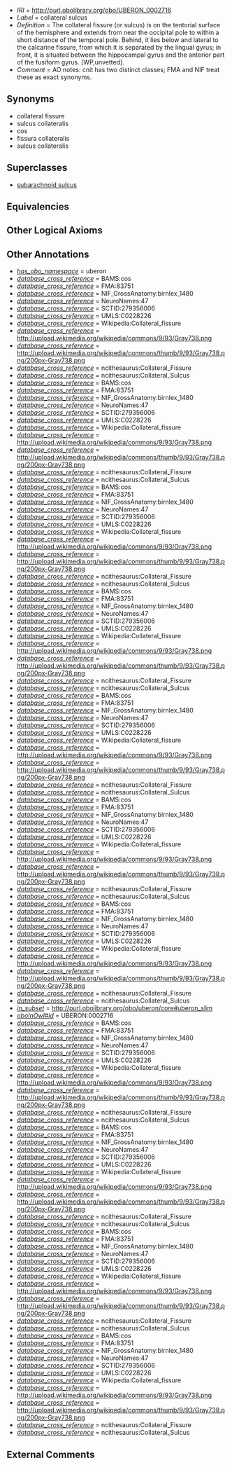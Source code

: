  * *IRI* = http://purl.obolibrary.org/obo/UBERON_0002716
 * *Label* = collateral sulcus
 * *Definition* = The collateral fissure (or sulcus) is on the tentorial surface of the hemisphere and extends from near the occipital pole to within a short distance of the temporal pole. Behind, it lies below and lateral to the calcarine fissure, from which it is separated by the lingual gyrus; in front, it is situated between the hippocampal gyrus and the anterior part of the fusiform gyrus. [WP,unvetted].
 * *Comment* = AO notes: cnit has two distinct classes; FMA and NIF treat these as exact synonyms.

## Synonyms

 * collateral fissure
 * sulcus collateralis
 * cos
 * fissura collateralis
 * sulcus collateralis

## Superclasses

 * [subarachnoid sulcus](../../UBERON/34/UBERON_0008334.md)

## Equivalencies


## Other Logical Axioms


## Other Annotations

 * *[has_obo_namespace](../../ce/oboInOwl#hasOBONamespace.md)* = uberon
 * *[database_cross_reference](../../ef/oboInOwl#hasDbXref.md)* = BAMS:cos
 * *[database_cross_reference](../../ef/oboInOwl#hasDbXref.md)* = FMA:83751
 * *[database_cross_reference](../../ef/oboInOwl#hasDbXref.md)* = NIF_GrossAnatomy:birnlex_1480
 * *[database_cross_reference](../../ef/oboInOwl#hasDbXref.md)* = NeuroNames:47
 * *[database_cross_reference](../../ef/oboInOwl#hasDbXref.md)* = SCTID:279356006
 * *[database_cross_reference](../../ef/oboInOwl#hasDbXref.md)* = UMLS:C0228226
 * *[database_cross_reference](../../ef/oboInOwl#hasDbXref.md)* = Wikipedia:Collateral_fissure
 * *[database_cross_reference](../../ef/oboInOwl#hasDbXref.md)* = http://upload.wikimedia.org/wikipedia/commons/9/93/Gray738.png
 * *[database_cross_reference](../../ef/oboInOwl#hasDbXref.md)* = http://upload.wikimedia.org/wikipedia/commons/thumb/9/93/Gray738.png/200px-Gray738.png
 * *[database_cross_reference](../../ef/oboInOwl#hasDbXref.md)* = ncithesaurus:Collateral_Fissure
 * *[database_cross_reference](../../ef/oboInOwl#hasDbXref.md)* = ncithesaurus:Collateral_Sulcus
 * *[database_cross_reference](../../ef/oboInOwl#hasDbXref.md)* = BAMS:cos
 * *[database_cross_reference](../../ef/oboInOwl#hasDbXref.md)* = FMA:83751
 * *[database_cross_reference](../../ef/oboInOwl#hasDbXref.md)* = NIF_GrossAnatomy:birnlex_1480
 * *[database_cross_reference](../../ef/oboInOwl#hasDbXref.md)* = NeuroNames:47
 * *[database_cross_reference](../../ef/oboInOwl#hasDbXref.md)* = SCTID:279356006
 * *[database_cross_reference](../../ef/oboInOwl#hasDbXref.md)* = UMLS:C0228226
 * *[database_cross_reference](../../ef/oboInOwl#hasDbXref.md)* = Wikipedia:Collateral_fissure
 * *[database_cross_reference](../../ef/oboInOwl#hasDbXref.md)* = http://upload.wikimedia.org/wikipedia/commons/9/93/Gray738.png
 * *[database_cross_reference](../../ef/oboInOwl#hasDbXref.md)* = http://upload.wikimedia.org/wikipedia/commons/thumb/9/93/Gray738.png/200px-Gray738.png
 * *[database_cross_reference](../../ef/oboInOwl#hasDbXref.md)* = ncithesaurus:Collateral_Fissure
 * *[database_cross_reference](../../ef/oboInOwl#hasDbXref.md)* = ncithesaurus:Collateral_Sulcus
 * *[database_cross_reference](../../ef/oboInOwl#hasDbXref.md)* = BAMS:cos
 * *[database_cross_reference](../../ef/oboInOwl#hasDbXref.md)* = FMA:83751
 * *[database_cross_reference](../../ef/oboInOwl#hasDbXref.md)* = NIF_GrossAnatomy:birnlex_1480
 * *[database_cross_reference](../../ef/oboInOwl#hasDbXref.md)* = NeuroNames:47
 * *[database_cross_reference](../../ef/oboInOwl#hasDbXref.md)* = SCTID:279356006
 * *[database_cross_reference](../../ef/oboInOwl#hasDbXref.md)* = UMLS:C0228226
 * *[database_cross_reference](../../ef/oboInOwl#hasDbXref.md)* = Wikipedia:Collateral_fissure
 * *[database_cross_reference](../../ef/oboInOwl#hasDbXref.md)* = http://upload.wikimedia.org/wikipedia/commons/9/93/Gray738.png
 * *[database_cross_reference](../../ef/oboInOwl#hasDbXref.md)* = http://upload.wikimedia.org/wikipedia/commons/thumb/9/93/Gray738.png/200px-Gray738.png
 * *[database_cross_reference](../../ef/oboInOwl#hasDbXref.md)* = ncithesaurus:Collateral_Fissure
 * *[database_cross_reference](../../ef/oboInOwl#hasDbXref.md)* = ncithesaurus:Collateral_Sulcus
 * *[database_cross_reference](../../ef/oboInOwl#hasDbXref.md)* = BAMS:cos
 * *[database_cross_reference](../../ef/oboInOwl#hasDbXref.md)* = FMA:83751
 * *[database_cross_reference](../../ef/oboInOwl#hasDbXref.md)* = NIF_GrossAnatomy:birnlex_1480
 * *[database_cross_reference](../../ef/oboInOwl#hasDbXref.md)* = NeuroNames:47
 * *[database_cross_reference](../../ef/oboInOwl#hasDbXref.md)* = SCTID:279356006
 * *[database_cross_reference](../../ef/oboInOwl#hasDbXref.md)* = UMLS:C0228226
 * *[database_cross_reference](../../ef/oboInOwl#hasDbXref.md)* = Wikipedia:Collateral_fissure
 * *[database_cross_reference](../../ef/oboInOwl#hasDbXref.md)* = http://upload.wikimedia.org/wikipedia/commons/9/93/Gray738.png
 * *[database_cross_reference](../../ef/oboInOwl#hasDbXref.md)* = http://upload.wikimedia.org/wikipedia/commons/thumb/9/93/Gray738.png/200px-Gray738.png
 * *[database_cross_reference](../../ef/oboInOwl#hasDbXref.md)* = ncithesaurus:Collateral_Fissure
 * *[database_cross_reference](../../ef/oboInOwl#hasDbXref.md)* = ncithesaurus:Collateral_Sulcus
 * *[database_cross_reference](../../ef/oboInOwl#hasDbXref.md)* = BAMS:cos
 * *[database_cross_reference](../../ef/oboInOwl#hasDbXref.md)* = FMA:83751
 * *[database_cross_reference](../../ef/oboInOwl#hasDbXref.md)* = NIF_GrossAnatomy:birnlex_1480
 * *[database_cross_reference](../../ef/oboInOwl#hasDbXref.md)* = NeuroNames:47
 * *[database_cross_reference](../../ef/oboInOwl#hasDbXref.md)* = SCTID:279356006
 * *[database_cross_reference](../../ef/oboInOwl#hasDbXref.md)* = UMLS:C0228226
 * *[database_cross_reference](../../ef/oboInOwl#hasDbXref.md)* = Wikipedia:Collateral_fissure
 * *[database_cross_reference](../../ef/oboInOwl#hasDbXref.md)* = http://upload.wikimedia.org/wikipedia/commons/9/93/Gray738.png
 * *[database_cross_reference](../../ef/oboInOwl#hasDbXref.md)* = http://upload.wikimedia.org/wikipedia/commons/thumb/9/93/Gray738.png/200px-Gray738.png
 * *[database_cross_reference](../../ef/oboInOwl#hasDbXref.md)* = ncithesaurus:Collateral_Fissure
 * *[database_cross_reference](../../ef/oboInOwl#hasDbXref.md)* = ncithesaurus:Collateral_Sulcus
 * *[database_cross_reference](../../ef/oboInOwl#hasDbXref.md)* = BAMS:cos
 * *[database_cross_reference](../../ef/oboInOwl#hasDbXref.md)* = FMA:83751
 * *[database_cross_reference](../../ef/oboInOwl#hasDbXref.md)* = NIF_GrossAnatomy:birnlex_1480
 * *[database_cross_reference](../../ef/oboInOwl#hasDbXref.md)* = NeuroNames:47
 * *[database_cross_reference](../../ef/oboInOwl#hasDbXref.md)* = SCTID:279356006
 * *[database_cross_reference](../../ef/oboInOwl#hasDbXref.md)* = UMLS:C0228226
 * *[database_cross_reference](../../ef/oboInOwl#hasDbXref.md)* = Wikipedia:Collateral_fissure
 * *[database_cross_reference](../../ef/oboInOwl#hasDbXref.md)* = http://upload.wikimedia.org/wikipedia/commons/9/93/Gray738.png
 * *[database_cross_reference](../../ef/oboInOwl#hasDbXref.md)* = http://upload.wikimedia.org/wikipedia/commons/thumb/9/93/Gray738.png/200px-Gray738.png
 * *[database_cross_reference](../../ef/oboInOwl#hasDbXref.md)* = ncithesaurus:Collateral_Fissure
 * *[database_cross_reference](../../ef/oboInOwl#hasDbXref.md)* = ncithesaurus:Collateral_Sulcus
 * *[database_cross_reference](../../ef/oboInOwl#hasDbXref.md)* = BAMS:cos
 * *[database_cross_reference](../../ef/oboInOwl#hasDbXref.md)* = FMA:83751
 * *[database_cross_reference](../../ef/oboInOwl#hasDbXref.md)* = NIF_GrossAnatomy:birnlex_1480
 * *[database_cross_reference](../../ef/oboInOwl#hasDbXref.md)* = NeuroNames:47
 * *[database_cross_reference](../../ef/oboInOwl#hasDbXref.md)* = SCTID:279356006
 * *[database_cross_reference](../../ef/oboInOwl#hasDbXref.md)* = UMLS:C0228226
 * *[database_cross_reference](../../ef/oboInOwl#hasDbXref.md)* = Wikipedia:Collateral_fissure
 * *[database_cross_reference](../../ef/oboInOwl#hasDbXref.md)* = http://upload.wikimedia.org/wikipedia/commons/9/93/Gray738.png
 * *[database_cross_reference](../../ef/oboInOwl#hasDbXref.md)* = http://upload.wikimedia.org/wikipedia/commons/thumb/9/93/Gray738.png/200px-Gray738.png
 * *[database_cross_reference](../../ef/oboInOwl#hasDbXref.md)* = ncithesaurus:Collateral_Fissure
 * *[database_cross_reference](../../ef/oboInOwl#hasDbXref.md)* = ncithesaurus:Collateral_Sulcus
 * *[in_subset](../../et/oboInOwl#inSubset.md)* = http://purl.obolibrary.org/obo/uberon/core#uberon_slim
 * *[oboInOwl#id](../../id/oboInOwl#id.md)* = UBERON:0002716
 * *[database_cross_reference](../../ef/oboInOwl#hasDbXref.md)* = BAMS:cos
 * *[database_cross_reference](../../ef/oboInOwl#hasDbXref.md)* = FMA:83751
 * *[database_cross_reference](../../ef/oboInOwl#hasDbXref.md)* = NIF_GrossAnatomy:birnlex_1480
 * *[database_cross_reference](../../ef/oboInOwl#hasDbXref.md)* = NeuroNames:47
 * *[database_cross_reference](../../ef/oboInOwl#hasDbXref.md)* = SCTID:279356006
 * *[database_cross_reference](../../ef/oboInOwl#hasDbXref.md)* = UMLS:C0228226
 * *[database_cross_reference](../../ef/oboInOwl#hasDbXref.md)* = Wikipedia:Collateral_fissure
 * *[database_cross_reference](../../ef/oboInOwl#hasDbXref.md)* = http://upload.wikimedia.org/wikipedia/commons/9/93/Gray738.png
 * *[database_cross_reference](../../ef/oboInOwl#hasDbXref.md)* = http://upload.wikimedia.org/wikipedia/commons/thumb/9/93/Gray738.png/200px-Gray738.png
 * *[database_cross_reference](../../ef/oboInOwl#hasDbXref.md)* = ncithesaurus:Collateral_Fissure
 * *[database_cross_reference](../../ef/oboInOwl#hasDbXref.md)* = ncithesaurus:Collateral_Sulcus
 * *[database_cross_reference](../../ef/oboInOwl#hasDbXref.md)* = BAMS:cos
 * *[database_cross_reference](../../ef/oboInOwl#hasDbXref.md)* = FMA:83751
 * *[database_cross_reference](../../ef/oboInOwl#hasDbXref.md)* = NIF_GrossAnatomy:birnlex_1480
 * *[database_cross_reference](../../ef/oboInOwl#hasDbXref.md)* = NeuroNames:47
 * *[database_cross_reference](../../ef/oboInOwl#hasDbXref.md)* = SCTID:279356006
 * *[database_cross_reference](../../ef/oboInOwl#hasDbXref.md)* = UMLS:C0228226
 * *[database_cross_reference](../../ef/oboInOwl#hasDbXref.md)* = Wikipedia:Collateral_fissure
 * *[database_cross_reference](../../ef/oboInOwl#hasDbXref.md)* = http://upload.wikimedia.org/wikipedia/commons/9/93/Gray738.png
 * *[database_cross_reference](../../ef/oboInOwl#hasDbXref.md)* = http://upload.wikimedia.org/wikipedia/commons/thumb/9/93/Gray738.png/200px-Gray738.png
 * *[database_cross_reference](../../ef/oboInOwl#hasDbXref.md)* = ncithesaurus:Collateral_Fissure
 * *[database_cross_reference](../../ef/oboInOwl#hasDbXref.md)* = ncithesaurus:Collateral_Sulcus
 * *[database_cross_reference](../../ef/oboInOwl#hasDbXref.md)* = BAMS:cos
 * *[database_cross_reference](../../ef/oboInOwl#hasDbXref.md)* = FMA:83751
 * *[database_cross_reference](../../ef/oboInOwl#hasDbXref.md)* = NIF_GrossAnatomy:birnlex_1480
 * *[database_cross_reference](../../ef/oboInOwl#hasDbXref.md)* = NeuroNames:47
 * *[database_cross_reference](../../ef/oboInOwl#hasDbXref.md)* = SCTID:279356006
 * *[database_cross_reference](../../ef/oboInOwl#hasDbXref.md)* = UMLS:C0228226
 * *[database_cross_reference](../../ef/oboInOwl#hasDbXref.md)* = Wikipedia:Collateral_fissure
 * *[database_cross_reference](../../ef/oboInOwl#hasDbXref.md)* = http://upload.wikimedia.org/wikipedia/commons/9/93/Gray738.png
 * *[database_cross_reference](../../ef/oboInOwl#hasDbXref.md)* = http://upload.wikimedia.org/wikipedia/commons/thumb/9/93/Gray738.png/200px-Gray738.png
 * *[database_cross_reference](../../ef/oboInOwl#hasDbXref.md)* = ncithesaurus:Collateral_Fissure
 * *[database_cross_reference](../../ef/oboInOwl#hasDbXref.md)* = ncithesaurus:Collateral_Sulcus
 * *[database_cross_reference](../../ef/oboInOwl#hasDbXref.md)* = BAMS:cos
 * *[database_cross_reference](../../ef/oboInOwl#hasDbXref.md)* = FMA:83751
 * *[database_cross_reference](../../ef/oboInOwl#hasDbXref.md)* = NIF_GrossAnatomy:birnlex_1480
 * *[database_cross_reference](../../ef/oboInOwl#hasDbXref.md)* = NeuroNames:47
 * *[database_cross_reference](../../ef/oboInOwl#hasDbXref.md)* = SCTID:279356006
 * *[database_cross_reference](../../ef/oboInOwl#hasDbXref.md)* = UMLS:C0228226
 * *[database_cross_reference](../../ef/oboInOwl#hasDbXref.md)* = Wikipedia:Collateral_fissure
 * *[database_cross_reference](../../ef/oboInOwl#hasDbXref.md)* = http://upload.wikimedia.org/wikipedia/commons/9/93/Gray738.png
 * *[database_cross_reference](../../ef/oboInOwl#hasDbXref.md)* = http://upload.wikimedia.org/wikipedia/commons/thumb/9/93/Gray738.png/200px-Gray738.png
 * *[database_cross_reference](../../ef/oboInOwl#hasDbXref.md)* = ncithesaurus:Collateral_Fissure
 * *[database_cross_reference](../../ef/oboInOwl#hasDbXref.md)* = ncithesaurus:Collateral_Sulcus

## External Comments

